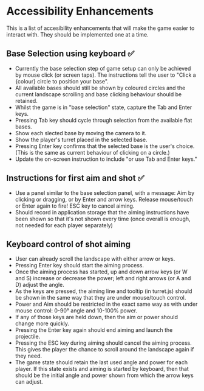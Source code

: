 # Accessibility Enhancements

This is a list of accesibility enhancements that will make the game easier to interact with.
They should be implemented one at a time.

## Base Selection using keyboard ✅

- Currently the base selection step of game setup can only be achieved by mouse click (or screen taps). The instructions tell the user to "Click a {colour} circle to position your base".
- All available bases should still be shown by coloured circles and the current landscape scrolling and base clicking behaviour should be retained. 
- Whilst the game is in "base selection" state, capture the Tab and Enter keys.
- Pressing Tab key should cycle through selection from the available flat bases.
- Show each slected base by moving the camera to it.
- Show the player's turret placed in the selected base.
- Pressing Enter key confirms that the selected base is the user's choice. (This is the same as current behaviour of clicking on a circle.)
- Update the on-screen instruction to include "or use Tab and Enter keys."

## Instructions for first aim and shot ✅

- Use a panel similar to the base selection panel, with a message:
  Aim by clicking or dragging,
  or by Enter and arrow keys.
  Release mouse/touch or Enter again to fire!
  ESC key to cancel aiming.
- Should record in application storage that the aiming instructions have been shown so that it's not shown every time (once overall is enough, not needed for each player separately)

## Keyboard control of shot aiming

- User can already scroll the landscape with either arrow or keys.
- Pressing Enter key should start the aiming process.
- Once the aiming process has started, up and down arrow keys (or W and S) increase or decrease the power; left and right arrows (or A and D) adjust the angle.
- As the keys are pressed, the aiming line and tooltip (in turret.js) should be shown in the same way that they are under mouse/touch control.
- Power and Aim should be restricted in the exact same way as with under mouse control: 0-90° angle and 10-100% power.
- If any of those keys are held down, then the aim or power should change more quickly.
- Pressing the Enter key again should end aiming and launch the projectile.
- Pressing the ESC key during aiming should cancel the aiming process. This gives the player the chance to scroll around the landscape again if they need.
- The game state should retain the last used angle and power for each player. If this state exists and aiming is started by keyboard, then that should be the initial angle and power shown from which the arrow keys can adjust.